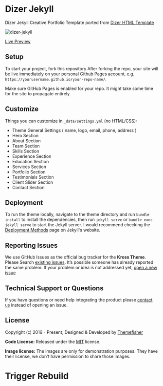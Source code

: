 # Dizer Jekyll

Dizer Jekyll Creative Portfolio Template ported from [Dizer HTML Template](https://themefisher.com/products/dizer/)

![dizer-jekyll](https://demo.themefisher.com/thumbnails/dizer.png)

[Live Preview](http://demo.themefisher.com/dizer-jekyll/)

## Setup

To start your project, fork this repository
After forking the repo, your site will be live immediately on your personal Github Pages account, e.g. `https://yourusername.github.io/your-repo-name/`.

Make sure GitHub Pages is enabled for your repo. It might take some time for the site to propagate entirely.

## Customize

Things you can customize in `_data/settings.yml` (no HTML/CSS):

- Theme General Settings ( name, logo, email, phone, address )
- Hero Section
- About Section
- Team Section
- Skills Section
- Experience Section
- Education Section
- Services Section
- Portfolio Section
- Testimonials Section
- Client Slider Section
- Contact Section

## Deployment

To run the theme locally, navigate to the theme directory and run `bundle install` to install the dependencies, then run `jekyll serve` or `bundle exec jekyll serve` to start the Jekyll server.
I would recommend checking the [Deployment Methods](https://jekyllrb.com/docs/deployment-methods/) page on Jekyll's website.

## Reporting Issues

We use GitHub Issues as the official bug tracker for the **Kross Theme**. Please Search [existing issues](https://github.com/themefisher/dizer-jekyll/issues). It’s possible someone has already reported the same problem.
If your problem or idea is not addressed yet, [open a new issue](https://github.com/themefisher/dizer-jekyll/issues/new)

## Technical Support or Questions

If you have questions or need help integrating the product please [contact us](mailto:themefisher@gmail.com) instead of opening an issue.

<!-- licence -->
## License

Copyright (c) 2016 - Present, Designed & Developed by [Themefisher](https://themefisher.com)

**Code License:** Released under the [MIT](https://github.com/themefisher/dizer-jekyll/blob/main/LICENSE) license.

**Image license:** The images are only for demonstration purposes. They have their license, we don't have permission to share those images.
# Trigger Rebuild
